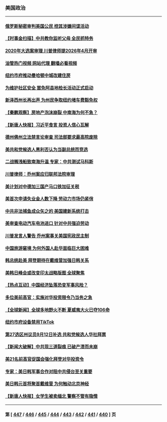 ### 美国政治
---
#### [俄罗斯秘密审判美国公民 控其涉嫌间谍活动](../../pages/ncid1078159/n14056556.md?08182045) 
#### [【时事金扫描】中共教你监听父母 全民抓特务](../../pages/ncid1078159/n14056242.md?08182045) 
#### [2020年大选案审理 川普律师提2026年4月开审](../../pages/ncid1078159/n14056350.md?08182045) 
#### [油管热门视频 网站代理 翻墙必看视频](http://138.2.39.72:81/youtube.html?epic-marker?08182045)
#### [纽约市府推动曼哈顿中城改建住房](../../pages/ncid1078159/n14056344.md?08182045) 
#### [为维护社区安全 罢免阿县地检长活动正式启动](../../pages/ncid1078159/n14056410.md?08182045) 
#### [新泽西州长再出声 为州民争取纽约堵车费豁免权](../../pages/ncid1078159/n14056393.md?08182045) 
#### [【秦鹏观察】房地产泡沫崩裂 中南海为何不急？](../../pages/ncid1078159/n14056210.md?08182045) 
#### [【新唐人快报】习近平食言 投资人信心瓦解](../../pages/ncid1078159/n14056163.md?08182045) 
#### [德州佛州立法禁言论审查 司法部要求最高院废除](../../pages/ncid1078159/n14055939.md?08182045) 
#### [美共和党候选人黑利否认为当副总统而竞选](../../pages/ncid1078159/n14056159.md?08182045) 
#### [二战搁浅船致南海升温 专家：中共测试马科斯](../../pages/ncid1078159/n14056114.md?08182045) 
#### [川普律师：乔州案应归联邦法院审理](../../pages/ncid1078159/n14056154.md?08182045) 
#### [美计划对中德加三国产马口铁加征关税](../../pages/ncid1078159/n14056157.md?08182045) 
#### [美首次申请失业金人数下降 劳动力市场仍紧俏](../../pages/ncid1078159/n14056069.md?08182045) 
#### [中共非法捕鱼成众矢之的 美国建新系统打击](../../pages/ncid1078159/n14056107.md?08182045) 
#### [美审查电动汽车电池进口 针对中共强迫劳动](../../pages/ncid1078159/n14055986.md?08182045) 
#### [川普发言人警告 乔州案事关美国宪政民主制](../../pages/ncid1078159/n14055967.md?08182045) 
#### [中国旅游窘境 为何外国人赴华面临巨大困难](../../pages/ncid1078159/n14056014.md?08182045) 
#### [韩总统赴美 拜登期待在戴维营加强日韩关系](../../pages/ncid1078159/n14055858.md?08182045) 
#### [美韩日峰会或改变印太战略版图 全球聚焦](../../pages/ncid1078159/n14055908.md?08182045) 
#### [【热点互动】中国经济坠落恐变军事风险？](../../pages/ncid1078159/n14055394.md?08182045) 
#### [多位美前高官：实施对华投资限令乃当务之急](../../pages/ncid1078159/n14055844.md?08182045) 
#### [【全球新闻】全球多地野火不断 夏威夷大火已夺106命](../../pages/ncid1078159/n14055711.md?08182045) 
#### [纽约市府设备禁用TikTok](../../pages/ncid1078159/n14055603.md?08182045) 
#### [第27选区州议员9月12日补选  共和党候选人华社拜票](../../pages/ncid1078159/n14055605.md?08182045) 
#### [【新闻大破解】中共现三道裂痕 已破产溃而未崩](../../pages/ncid1078159/n14055405.md?08182045) 
#### [美21名前高官促国会强化拜登对华投资令](../../pages/ncid1078159/n14055341.md?08182045) 
#### [专家：美日韩军事合作对阻中共侵台至关重要](../../pages/ncid1078159/n14055430.md?08182045) 
#### [美日韩元首将聚首戴维营 为何触动北京神经](../../pages/ncid1078159/n14055367.md?08182045) 
#### [【新唐人快报】女学生被卖缅北 警察不管有隐情](../../pages/ncid1078159/n14055397.md?08182045) 

---
#### 第 [ [447](./447.md?08182045) / [446](./446.md?08182045) / [445](./445.md?08182045) / [444](./444.md?08182045) / [443](./443.md?08182045) / [442](./442.md?08182045) / [441](./441.md?08182045) / [440](./440.md?08182045) ] 页
